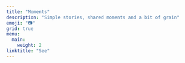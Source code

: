 ```yaml
---
title: "Moments"
description: "Simple stories, shared moments and a bit of grain"
emoji: "📷"
grid: true
menu:
  main:
    weight: 2
linktitle: "See"
---
```

